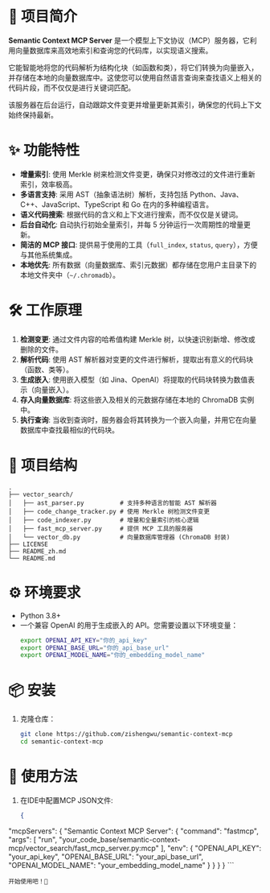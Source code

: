 
# 🚀 项目简介

**Semantic Context MCP Server** 是一个模型上下文协议（MCP）服务器，它利用向量数据库来高效地索引和查询您的代码库，以实现语义搜索。

它能智能地将您的代码解析为结构化块（如函数和类），将它们转换为向量嵌入，并存储在本地的向量数据库中。这使您可以使用自然语言查询来查找语义上相关的代码片段，而不仅仅是进行关键词匹配。

该服务器在后台运行，自动跟踪文件变更并增量更新其索引，确保您的代码上下文始终保持最新。

# ✨ 功能特性

- **增量索引**: 使用 Merkle 树来检测文件变更，确保只对修改过的文件进行重新索引，效率极高。
- **多语言支持**: 采用 AST（抽象语法树）解析，支持包括 Python、Java、C++、JavaScript、TypeScript 和 Go 在内的多种编程语言。
- **语义代码搜索**: 根据代码的含义和上下文进行搜索，而不仅仅是关键词。
- **后台自动化**: 自动执行初始全量索引，并每 5 分钟运行一次周期性的增量更新。
- **简洁的 MCP 接口**: 提供易于使用的工具（`full_index`, `status`, `query`），方便与其他系统集成。
- **本地优先**: 所有数据（向量数据库、索引元数据）都存储在您用户主目录下的本地文件夹中（`~/.chromadb`）。

# 🛠️ 工作原理

1.  **检测变更**: 通过文件内容的哈希值构建 Merkle 树，以快速识别新增、修改或删除的文件。
2.  **解析代码**: 使用 AST 解析器对变更的文件进行解析，提取出有意义的代码块（函数、类等）。
3.  **生成嵌入**: 使用嵌入模型（如 Jina、OpenAI）将提取的代码块转换为数值表示（向量嵌入）。
4.  **存入向量数据库**: 将这些嵌入及相关的元数据存储在本地的 ChromaDB 实例中。
5.  **执行查询**: 当收到查询时，服务器会将其转换为一个嵌入向量，并用它在向量数据库中查找最相似的代码块。

# 📂 项目结构

```
.
├── vector_search/
│   ├── ast_parser.py          # 支持多种语言的智能 AST 解析器
│   ├── code_change_tracker.py # 使用 Merkle 树检测文件变更
│   ├── code_indexer.py        # 增量和全量索引的核心逻辑
│   ├── fast_mcp_server.py     # 提供 MCP 工具的服务器
│   └── vector_db.py           # 向量数据库管理器 (ChromaDB 封装)
├── LICENSE
├── README_zh.md
└── README.md
```

# ⚙️ 环境要求

- Python 3.8+
- 一个兼容 OpenAI 的用于生成嵌入的 API。您需要设置以下环境变量：
  ```bash
  export OPENAI_API_KEY="你的_api_key"
  export OPENAI_BASE_URL="你的_api_base_url"
  export OPENAI_MODEL_NAME="你的_embedding_model_name"
  ```

# 📦 安装

1.  克隆仓库：
    ```bash
    git clone https://github.com/zishengwu/semantic-context-mcp
    cd semantic-context-mcp
    ```


# 🚀 使用方法

1.  在IDE中配置MCP JSON文件:
    ```json
    {
  "mcpServers": {
    "Semantic Context MCP Server": {
      "command": "fastmcp",
      "args": [
        "run",
        "your_code_base/semantic-context-mcp/vector_search/fast_mcp_server.py:mcp"
      ],
      "env": {
        "OPENAI_API_KEY": "your_api_key",
        "OPENAI_BASE_URL": "your_api_base_url",
        "OPENAI_MODEL_NAME": "your_embedding_model_name"
      }
    }
  }
}
    ```

    开始使用吧！👏
